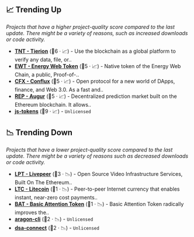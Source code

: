 ## 📈 Trending Up

_Projects that have a higher project-quality score compared to the last update. There might be a variety of reasons, such as increased downloads or code activity._

- <b><a href="https://github.com/tierion">TNT - Tierion</a></b> (🥇6 · 📈) - Use the blockchain as a global platform to verify any data, file, or.. <code><img src="https://git.io/J9cO9" style="display:inline;" width="13" height="13"></code>
- <b><a href="https://github.com/energywebfoundation">EWT - Energy Web Token</a></b> (🥇5 · 📈) - Native token of the Energy Web Chain, a public, Proof-of-..
- <b><a href="https://github.com/Conflux-Chain">CFX - Conflux</a></b> (🥈5 · 📈) - Open protocol for a new world of DApps, finance, and Web 3.0. As a fast and..
- <b><a href="https://github.com/AugurProject">REP - Augur</a></b> (🥇5 · 📈) - Decentralized prediction market built on the Ethereum blockchain. It allows.. <code><img src="https://git.io/J9cO9" style="display:inline;" width="13" height="13"></code>
- <b><a href="{}">js-tokens</a></b> (🥇9 · 📈) -  <code>Unlicensed</code>

## 📉 Trending Down

_Projects that have a lower project-quality score compared to the last update. There might be a variety of reasons such as decreased downloads or code activity._

- <b><a href="https://github.com/livepeer">LPT - Livepeer</a></b> (🥈3 · 📉) - Open Source Video Infrastructure Services, Built On The Ethereum.. <code><img src="https://git.io/J9cO9" style="display:inline;" width="13" height="13"></code>
- <b><a href="https://github.com/litecoin-project">LTC - Litecoin</a></b> (🥈1 · 📉) - Peer-to-peer Internet currency that enables instant, near-zero cost payments..
- <b><a href="https://github.com/brave-intl">BAT - Basic Attention Token</a></b> (🥈1 · 📉) - Basic Attention Token radically improves the.. <code><img src="https://git.io/J9cO9" style="display:inline;" width="13" height="13"></code>
- <b><a href="{}">aragon-cli</a></b> (🥈2 · 📉) -  <code>Unlicensed</code>
- <b><a href="{}">dsa-connect</a></b> (🥈2 · 📉) -  <code>Unlicensed</code>

